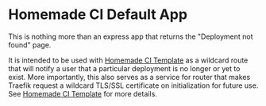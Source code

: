 # Homemade CI Default App

This is nothing more than an express app that returns the "Deployment not found" page.

It is intended to be used with [Homemade CI Template](https://github.com/tithanayut/hmci-template) as a wildcard route that will notify a user that a particular deployment is no longer or yet to exist. More importantly, this also serves as a service for router that makes Traefik request a wildcard TLS/SSL certificate on initialization for future use. See [Homemade CI Template](https://github.com/tithanayut/hmci-template) for more details.
